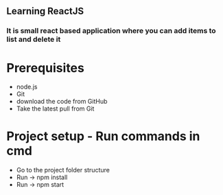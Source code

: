 ## Learning ReactJS
### It is small react based application where you can add items to list and delete it

Prerequisites
============
* node.js <download and install from web>
* Git <download and install from web>  
* download the code from GitHub
* Take the latest pull from Git

Project setup - Run commands in cmd
======================
* Go to the project folder structure
* Run -> npm install
* Run -> npm start
